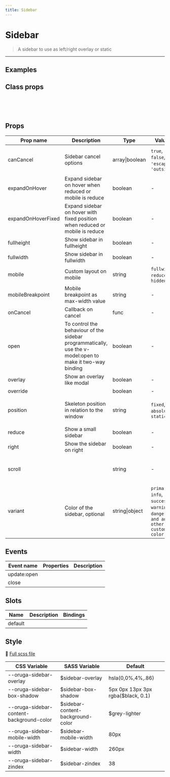 ```yaml
---
title: Sidebar
---
```


# Sidebar

> A sidebar to use as left/right overlay or static

> <CarbonAds />

---

## Examples

 <example-sidebar />

## Class props

<br />

<inspector-sidebar-viewer />

<br />
<br />

## Props

| Prop name          | Description                                                                                               | Type           | Values                                                                          | Default                                                                                                                                                 |
| ------------------ | --------------------------------------------------------------------------------------------------------- | -------------- | ------------------------------------------------------------------------------- | ------------------------------------------------------------------------------------------------------------------------------------------------------- |
| canCancel          | Sidebar cancel options                                                                                    | array\|boolean | `true`, `false`, `'escape'`, `'outside'`                                        | <div>From <b>config</b></div><br><code style='white-space: nowrap; padding: 0;'> sidebar: {<br>&nbsp;&nbsp;canCancel: ['escape', 'outside']<br>}</code> |
| expandOnHover      | Expand sidebar on hover when reduced or mobile is reduce                                                  | boolean        | -                                                                               |                                                                                                                                                         |
| expandOnHoverFixed | Expand sidebar on hover with fixed position when reduced or mobile is reduce                              | boolean        | -                                                                               |                                                                                                                                                         |
| fullheight         | Show sidebar in fullheight                                                                                | boolean        | -                                                                               |                                                                                                                                                         |
| fullwidth          | Show sidebar in fullwidth                                                                                 | boolean        | -                                                                               |                                                                                                                                                         |
| mobile             | Custom layout on mobile                                                                                   | string         | `fullwidth`, `reduced`, `hidden`                                                |                                                                                                                                                         |
| mobileBreakpoint   | Mobile breakpoint as max-width value                                                                      | string         | -                                                                               |                                                                                                                                                         |
| onCancel           | Callback on cancel                                                                                        | func           | -                                                                               | Default function (see source code)                                                                                                                      |
| open               | To control the behaviour of the sidebar programmatically, use the v-model:open to make it two-way binding | boolean        | -                                                                               |                                                                                                                                                         |
| overlay            | Show an overlay like modal                                                                                | boolean        | -                                                                               |                                                                                                                                                         |
| override           |                                                                                                           | boolean        | -                                                                               |                                                                                                                                                         |
| position           | Skeleton position in relation to the window                                                               | string         | `fixed`, `absolute`, `static`                                                   | <div>From <b>config</b></div><br><code style='white-space: nowrap; padding: 0;'> sidebar: {<br>&nbsp;&nbsp;position: 'fixed'<br>}</code>                |
| reduce             | Show a small sidebar                                                                                      | boolean        | -                                                                               |                                                                                                                                                         |
| right              | Show the sidebar on right                                                                                 | boolean        | -                                                                               |                                                                                                                                                         |
| scroll             |                                                                                                           | string         | -                                                                               | <div>From <b>config</b></div><br><code style='white-space: nowrap; padding: 0;'> sidebar: {<br>&nbsp;&nbsp;scroll: 'clip'<br>}</code>                   |
| variant            | Color of the sidebar, optional                                                                            | string\|object | `primary`, `info`, `success`, `warning`, `danger`, `and any other custom color` |                                                                                                                                                         |

## Events

| Event name  | Properties | Description |
| ----------- | ---------- | ----------- |
| update:open |            |
| close       |            |

## Slots

| Name    | Description | Bindings |
| ------- | ----------- | -------- |
| default |             |          |

## Style

📄 [Full scss file](https://github.com/oruga-ui/oruga/blob/master/packages/oruga/src/scss/components/__sidebar.scss.scss)

| CSS Variable                             | SASS Variable                      | Default                             |
| ---------------------------------------- | ---------------------------------- | ----------------------------------- |
| --oruga-sidebar-overlay                  | \$sidebar-overlay                  | hsla(0,0%,4%,.86)                   |
| --oruga-sidebar-box-shadow               | \$sidebar-box-shadow               | 5px 0px 13px 3px rgba(\$black, 0.1) |
| --oruga-sidebar-content-background-color | \$sidebar-content-background-color | \$grey-lighter                      |
| --oruga-sidebar-mobile-width             | \$sidebar-mobile-width             | 80px                                |
| --oruga-sidebar-width                    | \$sidebar-width                    | 260px                               |
| --oruga-sidebar-zindex                   | \$sidebar-zindex                   | 38                                  |
